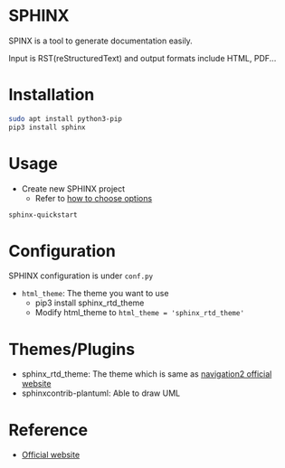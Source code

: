 # SPHINX

SPINX is a tool to generate documentation easily.

Input is RST(reStructuredText) and output formats include HTML, PDF...

# Installation

```bash
sudo apt install python3-pip
pip3 install sphinx
```

# Usage

* Create new SPHINX project
  - Refer to [how to choose options](http://yf-tiger.com/IT/sphinx/html/rst/getting_started.html)

```bash
sphinx-quickstart
```

# Configuration

SPHINX configuration is under `conf.py`

* `html_theme`: The theme you want to use
  - pip3 install sphinx_rtd_theme
  - Modify html_theme to `html_theme = 'sphinx_rtd_theme'`

# Themes/Plugins

* sphinx_rtd_theme: The theme which is same as [navigation2 official website](https://navigation.ros.org/)
* sphinxcontrib-plantuml: Able to draw UML

# Reference
* [Official website](https://www.sphinx-doc.org)

